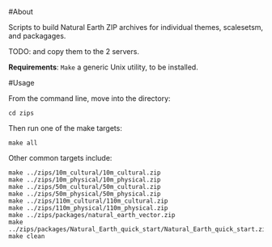 #About

Scripts to build Natural Earth ZIP archives for individual themes, scalesetsm, and packagages.

TODO: and copy them to the 2 servers.

**Requirements**: `Make` a generic Unix utility, to be installed.

#Usage

From the command line, move into the directory:

    cd zips
    
Then run one of the make targets:

    make all
    
Other common targets include:

    make ../zips/10m_cultural/10m_cultural.zip
	make ../zips/10m_physical/10m_physical.zip
	make ../zips/50m_cultural/50m_cultural.zip
	make ../zips/50m_physical/50m_physical.zip
	make ../zips/110m_cultural/110m_cultural.zip
	make ../zips/110m_physical/110m_physical.zip
    make ../zips/packages/natural_earth_vector.zip
    make ../zips/packages/Natural_Earth_quick_start/Natural_Earth_quick_start.zip
    make clean